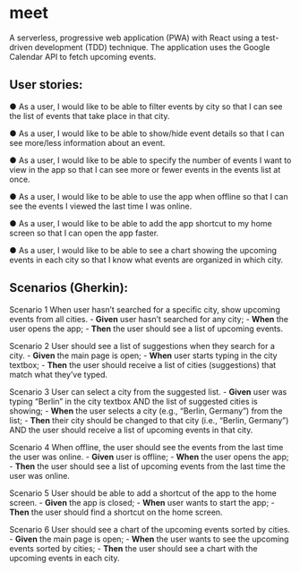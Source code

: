 # meet

A serverless, progressive web application (PWA) with React using a
test-driven development (TDD) technique. The application uses the Google
Calendar API to fetch upcoming events.

## User stories:

● As a user, I would like to be able to filter events by city so that I can see the list of events that take place in that city.

● As a user, I would like to be able to show/hide event details so that I can see more/less
information about an event.

● As a user, I would like to be able to specify the number of events I want to view in the app so that I can see more or fewer events in the events list at once.

● As a user, I would like to be able to use the app when offline so that I can see the events I viewed the last time I was online.

● As a user, I would like to be able to add the app shortcut to my home screen so that I can open the app faster.

● As a user, I would like to be able to see a chart showing the upcoming events in each city so that I know what events are organized in which city.

## Scenarios (Gherkin):

Scenario 1
When user hasn’t searched for a specific city, show upcoming events from all cities.
    - **Given** user hasn’t searched for any city; 
    - **When** the user opens the app; 
    - **Then** the user should see a list of upcoming events. 
    
Scenario 2
User should see a list of suggestions when they search for a city. 
    - **Given** the main page is open; 
    - **When** user starts typing in the city textbox; 
    - **Then** the user should receive a list of cities (suggestions) that match what they’ve typed. 
    
Scenario 3
User can select a city from the suggested list.
    - **Given** user was typing “Berlin” in the city textbox AND the list of suggested cities is showing; 
    - **When** the user selects a city (e.g., “Berlin, Germany”) from the list; 
    - **Then** their city should be changed to that city (i.e., “Berlin, Germany”) AND the user should receive a list of upcoming events in that city. 
    
Scenario 4
When offline, the user should see the events from the last time the user was online.
    - **Given** user is offline; 
    - **When** the user opens the app; 
    - **Then** the user should see a list of upcoming events from the last time the user was online. 
    
Scenario 5
User should be able to add a shortcut of the app to the home screen.
    - **Given** the app is closed; 
    - **When** user wants to start the app;
    - **Then** the user should find a shortcut on the home screen.
    
Scenario 6
User should see a chart of the upcoming events sorted by cities.
    - **Given** the main page is open; 
    - **When** the user wants to see the upcoming events sorted by cities; 
    - **Then** the user should see a chart with the upcoming events in each city. 
